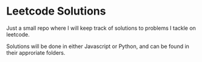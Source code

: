 # Leetcode Solutions 
Just a small repo where I will keep track of solutions to problems I tackle on leetcode.

Solutions will be done in either Javascript or Python, and can be found in their approriate folders.


